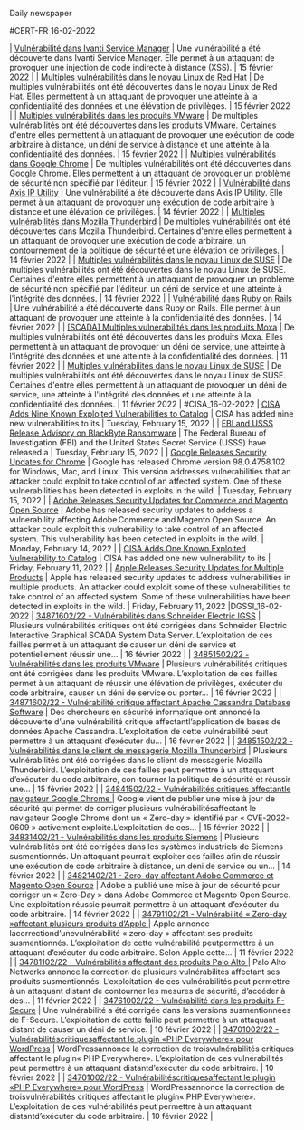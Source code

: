 Daily newspaper

#CERT-FR_16-02-2022

| [Vulnérabilité dans Ivanti Service Manager](https://www.cert.ssi.gouv.fr/avis/CERTFR-2022-AVI-150/) | Une vulnérabilité a été découverte dans Ivanti Service Manager. Elle permet à un attaquant de provoquer une injection de code indirecte à distance (XSS). | 15 février 2022 |
| [Multiples vulnérabilités dans le noyau Linux de Red Hat](https://www.cert.ssi.gouv.fr/avis/CERTFR-2022-AVI-149/) | De multiples vulnérabilités ont été découvertes dans le noyau Linux de Red Hat. Elles permettent à un attaquant de provoquer une atteinte à la confidentialité des données et une élévation de privilèges. | 15 février 2022 |
| [Multiples vulnérabilités dans les produits VMware](https://www.cert.ssi.gouv.fr/avis/CERTFR-2022-AVI-148/) | De multiples vulnérabilités ont été découvertes dans les produits VMware. Certaines d'entre elles permettent à un attaquant de provoquer une exécution de code arbitraire à distance, un déni de service à distance et une atteinte à la confidentialité des données. | 15 février 2022 |
| [Multiples vulnérabilités dans Google Chrome](https://www.cert.ssi.gouv.fr/avis/CERTFR-2022-AVI-147/) | De multiples vulnérabilités ont été découvertes dans Google Chrome. Elles permettent à un attaquant de provoquer un problème de sécurité non spécifié par l'éditeur. | 15 février 2022 |
| [Vulnérabilité dans Axis IP Utility](https://www.cert.ssi.gouv.fr/avis/CERTFR-2022-AVI-146/) | Une vulnérabilité a été découverte dans Axis IP Utility. Elle permet à un attaquant de provoquer une exécution de code arbitraire à distance et une élévation de privilèges. | 14 février 2022 |
| [Multiples vulnérabilités dans Mozilla Thunderbird](https://www.cert.ssi.gouv.fr/avis/CERTFR-2022-AVI-145/) | De multiples vulnérabilités ont été découvertes dans Mozilla Thunderbird. Certaines d'entre elles permettent à un attaquant de provoquer une exécution de code arbitraire, un contournement de la politique de sécurité et une élévation de privilèges. | 14 février 2022 |
| [Multiples vulnérabilités dans le noyau Linux de SUSE](https://www.cert.ssi.gouv.fr/avis/CERTFR-2022-AVI-144/) | De multiples vulnérabilités ont été découvertes dans le noyau Linux de SUSE. Certaines d'entre elles permettent à un attaquant de provoquer un problème de sécurité non spécifié par l'éditeur, un déni de service et une atteinte à l'intégrité des données. | 14 février 2022 |
| [Vulnérabilité dans Ruby on Rails](https://www.cert.ssi.gouv.fr/avis/CERTFR-2022-AVI-143/) | Une vulnérabilité a été découverte dans Ruby on Rails. Elle permet à un attaquant de provoquer une atteinte à la confidentialité des données. | 14 février 2022 |
| [[SCADA] Multiples vulnérabilités dans les produits Moxa](https://www.cert.ssi.gouv.fr/avis/CERTFR-2022-AVI-142/) | De multiples vulnérabilités ont été découvertes dans les produits Moxa. Elles permettent à un attaquant de provoquer un déni de service, une atteinte à l'intégrité des données et une atteinte à la confidentialité des données. | 11 février 2022 |
| [Multiples vulnérabilités dans le noyau Linux de SUSE](https://www.cert.ssi.gouv.fr/avis/CERTFR-2022-AVI-141/) | De multiples vulnérabilités ont été découvertes dans le noyau Linux de SUSE. Certaines d'entre elles permettent à un attaquant de provoquer un déni de service, une atteinte à l'intégrité des données et une atteinte à la confidentialité des données. | 11 février 2022 |
#CISA_16-02-2022
| [CISA Adds Nine Known Exploited Vulnerabilities to Catalog](https://www.cisa.gov/uscert/ncas/current-activity/2022/02/15/cisa-adds-nine-known-exploited-vulnerabilities-catalog) | CISA has added nine new vulnerabilities to its  | Tuesday, February 15, 2022 |
| [FBI and USSS Release Advisory on BlackByte Ransomware](https://www.cisa.gov/uscert/ncas/current-activity/2022/02/15/fbi-and-usss-release-advisory-blackbyte-ransomware) | The Federal Bureau of Investigation (FBI) and the United States Secret Service (USSS) have released a  | Tuesday, February 15, 2022 |
| [Google Releases Security Updates for Chrome](https://www.cisa.gov/uscert/ncas/current-activity/2022/02/15/google-releases-security-updates-chrome) | Google has released Chrome version 98.0.4758.102 for Windows, Mac, and Linux. This version addresses vulnerabilities that an attacker could exploit to take control of an affected system. One of these vulnerabilities has been detected in exploits in the wild. | Tuesday, February 15, 2022 |
| [Adobe Releases Security Updates for Commerce and Magento Open Source](https://www.cisa.gov/uscert/ncas/current-activity/2022/02/14/adobe-releases-security-updates-commerce-and-magento-open-source) | Adobe has released security updates to address a vulnerability affecting Adobe Commerce and Magento Open Source. An attacker could exploit this vulnerability to take control of an affected system. This vulnerability has been detected in exploits in the wild. | Monday, February 14, 2022 |
| [CISA Adds One Known Exploited Vulnerability to Catalog](https://www.cisa.gov/uscert/ncas/current-activity/2022/02/11/cisa-adds-one-known-exploited-vulnerability-catalog) | CISA has added one new vulnerability to its  | Friday, February 11, 2022 |
| [Apple Releases Security Updates for Multiple Products](https://www.cisa.gov/uscert/ncas/current-activity/2022/02/11/apple-releases-security-updates-multiple-products) | Apple has released security updates to address vulnerabilities in multiple products. An attacker could exploit some of these vulnerabilities to take control of an affected system. Some of these vulnerabilities have been detected in exploits in the wild. | Friday, February 11, 2022 |DGSSI_16-02-2022
| [34871602/22 - Vulnérabilités dans Schneider Electric IGSS](https://www.dgssi.gov.ma/fr/content/3487160222-vulnerabilites-dans-schneider-electric-igss.html) | Plusieurs vulnérabilités critiques ont été corrigées dans Schneider Electric Interactive Graphical SCADA System Data Server. L’exploitation de ces failles permet à un attaquant de causer un déni de service et potentiellement réussir une... | 16 février 2022 |
| [34851502/22 - Vulnérabilités dans les produits VMware](https://www.dgssi.gov.ma/fr/content/3485150222-vulnerabilites-dans-les-produits-vmware.html) | Plusieurs vulnérabilités critiques ont été corrigées dans les produits VMware. L’exploitation de ces failles permet à un attaquant de réussir une élévation de privilèges, exécuter du code arbitraire, causer un déni de service ou porter... | 16 février 2022 |
| [34871602/22 - Vulnérabilité critique affectant Apache Cassandra Database Software](https://www.dgssi.gov.ma/fr/content/3487160222-vulnerabilite-critique-affectant-apache-cassandra-database-software.html) | Des chercheurs en sécurité informatique ont annoncé la découverte d’une vulnérabilité critique affectantl’application de bases de données Apache Cassandra. L’exploitation de cette vulnérabilité peut permettre à un attaquant d’exécuter du... | 16 février 2022 |
| [34851502/22 - Vulnérabilités dans le client de messagerie Mozilla Thunderbird](https://www.dgssi.gov.ma/fr/content/3485150222-vulnerabilites-dans-le-client-de-messagerie-mozilla-thunderbird.html) | Plusieurs vulnérabilités ont été corrigées dans le client de messagerie Mozilla Thunderbird. L’exploitation de ces failles peut permettre à un attaquant d’exécuter du code arbitraire, con-tourner la politique de sécurité et réussir une... | 15 février 2022 |
| [34841502/22 - Vulnérabilités critiques affectantle navigateur Google Chrome ](https://www.dgssi.gov.ma/fr/content/3484150222-vulnerabilites-critiques-affectant-le-navigateur-google-chrome.html) | Google vient de publier une mise à jour de sécurité qui permet de corriger plusieurs vulnérabilitésaffectant le navigateur Google Chrome dont un « Zero-day » identifié par « CVE-2022-0609 » activement exploité.L’exploitation de ces... | 15 février 2022 |
| [34831402/21 - Vulnérabilités dans les produits Siemens](https://www.dgssi.gov.ma/fr/content/3483140221-vulnerabilites-dans-les-produits-siemens.html) | Plusieurs vulnérabilités ont été corrigées dans les systèmes industriels de Siemens susmentionnés. Un attaquant pourrait exploiter ces failles afin de réussir une exécution de code arbitraire à distance, un déni de service ou un... | 14 février 2022 |
| [34821402/21 - Zero-day affectant Adobe Commerce et Magento Open Source](https://www.dgssi.gov.ma/fr/content/3482140221-zero-day-affectant-adobe-commerce-et-magento-open-source.html) | Adobe a publié une mise à jour de sécurité pour corriger un « Zero-Day » dans Adobe Commerce et Magento Open Source. Une exploitation réussie pourrait permettre à un attaquant d’exécuter du code arbitraire. | 14 février 2022 |
| [34791102/21 - Vulnérabilité « Zero-day »affectant plusieurs produits d’Apple ](https://www.dgssi.gov.ma/fr/content/3479110221-vulnerabilite-zero-day-affectant-plusieurs-produits-d-apple.html) | Apple annonce lacorrectiond’unevulnérabilité « zero-day » affectant ses produits susmentionnés. L’exploitation de cette vulnérabilité peutpermettre à un attaquant d’exécuter du code arbitraire. Selon Apple cette... | 11 février 2022 |
| [34781102/22 - Vulnérabilités affectant des produits Palo Alto ](https://www.dgssi.gov.ma/fr/content/3478110222-vulnerabilites-affectant-des-produits-palo-alto.html) | Palo Alto Networks annonce la correction de plusieurs vulnérabilités affectant ses produits susmentionnés. L’exploitation de ces vulnérabilités peut permettre à un attaquant distant de contourner les mesures de sécurité, d’accéder à des... | 11 février 2022 |
| [34761002/22 - Vulnérabilité dans les produits F-Secure](https://www.dgssi.gov.ma/fr/content/3476100222-vulnerabilite-dans-les-produits-f-secure.html) | Une vulnérabilité a été corrigée dans les versions susmentionnées de F-Secure. L’exploitation de cette faille peut permettre à un attaquant distant de causer un déni de service. | 10 février 2022 |
| [34701002/22 - Vulnérabilitéscritiquesaffectant le plugin «PHP Everywhere» pour WordPress](https://www.dgssi.gov.ma/fr/content/3470100222-vulnerabilites-critiques-affectant-le-plugin-php-everywhere-pour-wordpress.html-0) | WordPressannonce la correction de troisvulnérabilités critiques affectant le plugin« PHP Everywhere». L’exploitation de ces vulnérabilités peut permettre à un attaquant distantd’exécuter du code arbitraire. | 10 février 2022 |
| [34701002/22 - Vulnérabilitéscritiquesaffectant le plugin «PHP Everywhere» pour WordPress](https://www.dgssi.gov.ma/fr/content/3470100222-vulnerabilites-critiques-affectant-le-plugin-php-everywhere-pour-wordpress.html) | WordPressannonce la correction de troisvulnérabilités critiques affectant le plugin« PHP Everywhere». L’exploitation de ces vulnérabilités peut permettre à un attaquant distantd’exécuter du code arbitraire. | 10 février 2022 |

